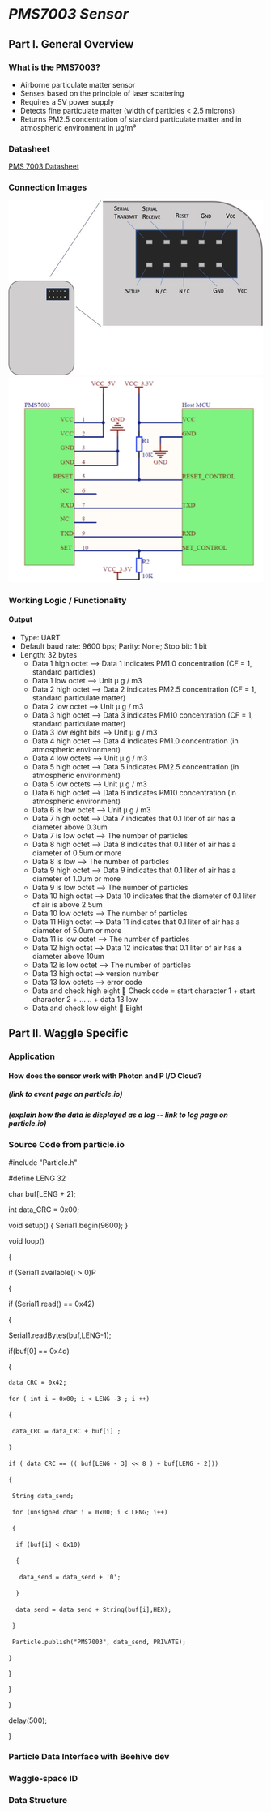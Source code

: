 # *PMS7003 Sensor*
## Part I. General Overview
### What is the PMS7003?

  * Airborne particulate matter sensor
  * Senses based on the principle of laser scattering 
  * Requires a 5V power supply 
  * Detects fine particulate matter (width of particles < 2.5 microns)
  * Returns PM2.5 concentration of standard particulate matter and in atmospheric environment in μg/m³

### Datasheet
[PMS 7003 Datasheet](https://github.com/charihara/Experimental_Sensors/blob/master/Datasheets/PMS_7003_Datasheet.pdf)
### Connection Images
![image of PMS7003 pinout](https://github.com/charihara/Experimental_Sensors/blob/master/Images/PMS7003_pin_out.jpg)
![image of PMS7003 connection](https://github.com/charihara/Experimental_Sensors/blob/master/Images/Connection_Diagram_7003.JPG)
### Working Logic / Functionality
#### Output

  * Type: UART
  * Default baud rate: 9600 bps; Parity: None; Stop bit: 1 bit 
  * Length: 32 bytes 
    * Data 1 high octet --> Data 1 indicates PM1.0 concentration (CF = 1, standard particles)
    * Data 1 low octet --> Unit μ g / m3
    * Data 2 high octet --> Data 2 indicates PM2.5 concentration (CF = 1, standard particulate matter)
    * Data 2 low octet --> Unit μ g / m3
    * Data 3 high octet --> Data 3 indicates PM10 concentration (CF = 1, standard particulate matter)
    * Data 3 low eight bits --> Unit μ g / m3
    * Data 4 high octet --> Data 4 indicates PM1.0 concentration (in atmospheric environment)
    * Data 4 low octets --> Unit μ g / m3
    * Data 5 high octet --> Data 5 indicates PM2.5 concentration (in atmospheric environment)
    * Data 5 low octets --> Unit μ g / m3
    * Data 6 high octet --> Data 6 indicates PM10 concentration (in atmospheric environment)
    * Data 6 is low octet --> Unit μ g / m3
    * Data 7 high octet --> Data 7 indicates that 0.1 liter of air has a diameter above 0.3um
    * Data 7 is low octet --> The number of particles
    * Data 8 high octet --> Data 8 indicates that 0.1 liter of air has a diameter of 0.5um or more
    * Data 8 is low --> The number of particles
    * Data 9 high octet --> Data 9 indicates that 0.1 liter of air has a diameter of 1.0um or more
    * Data 9 is low octet --> The number of particles
    *	Data 10 high octet --> Data 10 indicates that the diameter of 0.1 liter of air is above 2.5um
    *	Data 10 low octets --> The number of particles
    *	Data 11 High octet --> Data 11 indicates that 0.1 liter of air has a diameter of 5.0um or more
    *	Data 11 is low octet --> The number of particles
    *	Data 12 high octet --> Data 12 indicates that 0.1 liter of air has a diameter above 10um
    *	Data 12 is low octet --> The number of particles
    *	Data 13 high octet --> version number
    *	Data 13 low octets --> error code
    *	Data and check high eight  Check code = start character 1 + start character 2 + ... .. + data 13 low
    *	Data and check low eight  Eight

## Part II. Waggle Specific
### Application
#### How does the sensor work with Photon and P I/O Cloud?
##### (link to event page on particle.io)
##### (explain how the data is displayed as a log -- link to log page on particle.io)
### Source Code from particle.io

#include "Particle.h"

#define LENG 32

char buf[LENG + 2];

int data_CRC = 0x00;

void setup()
{
 Serial1.begin(9600);
}

void loop()

{

 if (Serial1.available() > 0)P
 
 {
 
  if (Serial1.read() == 0x42)
  
  {
  
   Serial1.readBytes(buf,LENG-1);
   
   if(buf[0] == 0x4d)
   
   {
   
    data_CRC = 0x42;
    
    for ( int i = 0x00; i < LENG -3 ; i ++)
    
    {
    
     data_CRC = data_CRC + buf[i] ; 
     
    }         
    
    if ( data_CRC == (( buf[LENG - 3] << 8 ) + buf[LENG - 2]))
    
    {
    
     String data_send;
     
     for (unsigned char i = 0x00; i < LENG; i++)
     
     {
     
      if (buf[i] < 0x10)
      
      {
      
       data_send = data_send + '0';
       
      }
      
      data_send = data_send + String(buf[i],HEX);
      
     }
     
     Particle.publish("PMS7003", data_send, PRIVATE);
     
    }
    
   }
   
  }
  
 }
 
 delay(500);
 
}	
   
### Particle Data Interface with Beehive dev
### Waggle-space ID
### Data Structure
